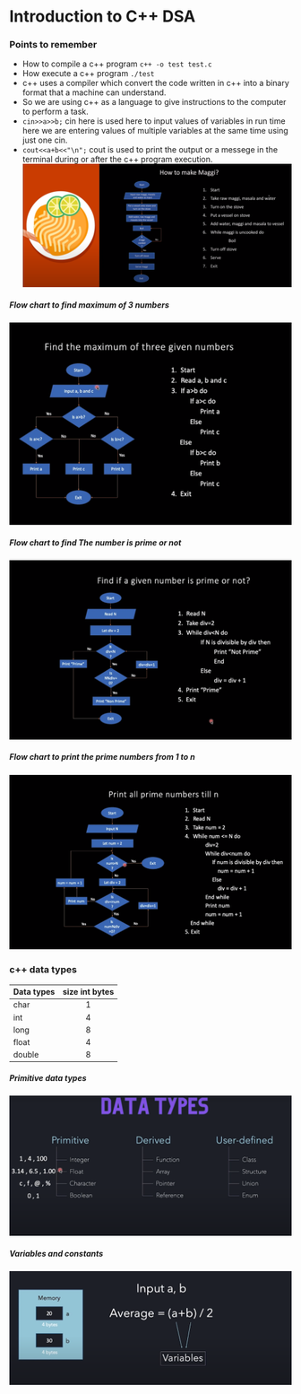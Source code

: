 # Introduction to C++ DSA
### Points to remember
* How to compile a c++ program ```c++ -o test test.c```
* How execute a c++ program ```./test```
* c++ uses a compiler which convert the code written in c++ into a binary format that a machine can understand.  
* So we are using c++ as a language to give instructions to the computer to perform a task.
* ```cin>>a>>b;``` cin here is used here to input values of variables in run time here we are entering values of multiple variables at the same time using just one cin.
* ```cout<<a+b<<"\n";``` cout is used to print the output or a messege in the terminal during or after the c++ program execution.
![](util_images/flow_chart.png)
##### Flow chart to find maximum of 3 numbers
![](util_images/compare_two_numbers_flow_chart.png)
##### Flow chart to find The number is prime or not
![](util_images/prime_number_flow_chart.png)
##### Flow chart to print the prime numbers from 1 to n
![](util_images/print_n_prime_number_flow_chart.png)
### c++ data types
| Data types  | size int bytes |
| :------------ |:---------------:|
| char      | 1 |  
| int       | 4 |
| long      | 8 |
| float      | 4 |
| double      | 8 |  
##### Primitive data types
![](util_images/datatypes_chart_ptimitve.png)
##### Variables and constants
![](util_images/variables.png)

